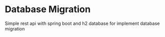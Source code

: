 # Database Migration
Simple rest api with spring boot and h2 database for implement database migration
